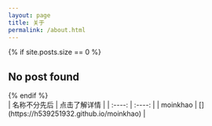 ```yaml
---
layout: page
title: 关于
permalink: /about.html
---
```


{% if site.posts.size == 0 %}
  <h2>No post found</h2>
{% endif %}



<br>
|  名称不分先后   | 点击了解详情  |
|  :----:  |  :----:  |
| moinkhao | [](https://h539251932.github.io/moinkhao) |
